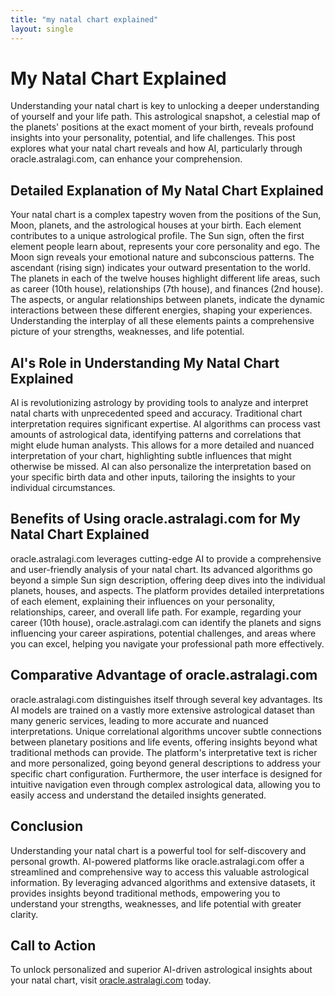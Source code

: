 ```yaml
---
title: "my natal chart explained"
layout: single
---
```


# My Natal Chart Explained

Understanding your natal chart is key to unlocking a deeper understanding of yourself and your life path.  This astrological snapshot, a celestial map of the planets' positions at the exact moment of your birth, reveals profound insights into your personality, potential, and life challenges.  This post explores what your natal chart reveals and how AI, particularly through oracle.astralagi.com, can enhance your comprehension.

## Detailed Explanation of My Natal Chart Explained

Your natal chart is a complex tapestry woven from the positions of the Sun, Moon, planets, and the astrological houses at your birth. Each element contributes to a unique astrological profile.  The Sun sign, often the first element people learn about, represents your core personality and ego.  The Moon sign reveals your emotional nature and subconscious patterns.  The ascendant (rising sign) indicates your outward presentation to the world.  The planets in each of the twelve houses highlight different life areas, such as career (10th house), relationships (7th house), and finances (2nd house).  The aspects, or angular relationships between planets, indicate the dynamic interactions between these different energies, shaping your experiences.  Understanding the interplay of all these elements paints a comprehensive picture of your strengths, weaknesses, and life potential.

## AI's Role in Understanding My Natal Chart Explained

AI is revolutionizing astrology by providing tools to analyze and interpret natal charts with unprecedented speed and accuracy.  Traditional chart interpretation requires significant expertise. AI algorithms can process vast amounts of astrological data, identifying patterns and correlations that might elude human analysts.  This allows for a more detailed and nuanced interpretation of your chart, highlighting subtle influences that might otherwise be missed.  AI can also personalize the interpretation based on your specific birth data and other inputs, tailoring the insights to your individual circumstances.

## Benefits of Using oracle.astralagi.com for My Natal Chart Explained

oracle.astralagi.com leverages cutting-edge AI to provide a comprehensive and user-friendly analysis of your natal chart.  Its advanced algorithms go beyond a simple Sun sign description, offering deep dives into the individual planets, houses, and aspects.  The platform provides detailed interpretations of each element, explaining their influences on your personality, relationships, career, and overall life path. For example, regarding your career (10th house), oracle.astralagi.com can identify the planets and signs influencing your career aspirations, potential challenges, and areas where you can excel, helping you navigate your professional path more effectively.

## Comparative Advantage of oracle.astralagi.com

oracle.astralagi.com distinguishes itself through several key advantages. Its AI models are trained on a vastly more extensive astrological dataset than many generic services, leading to more accurate and nuanced interpretations.  Unique correlational algorithms uncover subtle connections between planetary positions and life events, offering insights beyond what traditional methods can provide. The platform's interpretative text is richer and more personalized, going beyond general descriptions to address your specific chart configuration.  Furthermore, the user interface is designed for intuitive navigation even through complex astrological data, allowing you to easily access and understand the detailed insights generated.


## Conclusion

Understanding your natal chart is a powerful tool for self-discovery and personal growth. AI-powered platforms like oracle.astralagi.com offer a streamlined and comprehensive way to access this valuable astrological information.  By leveraging advanced algorithms and extensive datasets, it provides insights beyond traditional methods, empowering you to understand your strengths, weaknesses, and life potential with greater clarity.


## Call to Action

To unlock personalized and superior AI-driven astrological insights about your natal chart, visit [oracle.astralagi.com](https://oracle.astralagi.com) today.